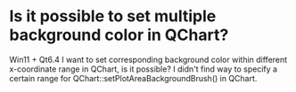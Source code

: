 
# Is it possible to set multiple background color in QChart?

Win11 + Qt6.4
I want to set corresponding background color within different x-coordinate range in  QChart, is it possible?
I didn't find way to specify a certain range for QChart::setPlotAreaBackgroundBrush() in QChart.

        